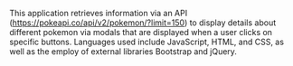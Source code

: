 This application retrieves information via an API (https://pokeapi.co/api/v2/pokemon/?limit=150) to display details about different pokemon via modals that are displayed when a user clicks on specific buttons.  Languages used include JavaScript, HTML, and CSS, as well as the employ of external libraries Bootstrap and jQuery.    
